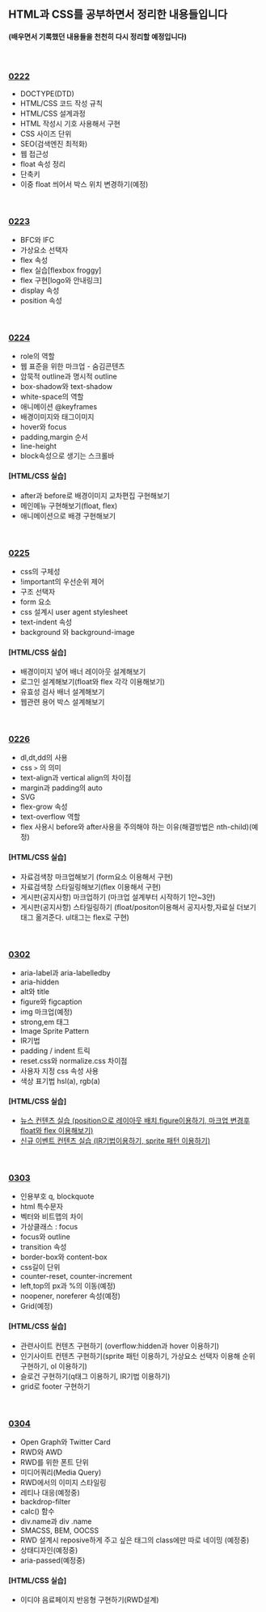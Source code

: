 ## HTML과 CSS를 공부하면서 정리한 내용들입니다   

#### (배우면서 기록했던 내용들을 천천히 다시 정리할 예정입니다)        

<br>

### [0222](https://github.com/heejung-gjt/TIL/blob/master/HTML-CSS/0222-html%EC%A0%95%EB%A6%AC.md)    

- DOCTYPE(DTD)    
- HTML/CSS 코드 작성 규칙    
- HTML/CSS 설계과정    
- HTML 작성시 기호 사용해서 구현   
- CSS 사이즈 단위      
- SEO(검색엔진 최적화)   
- 웹 접근성   
- float 속성 정리    
- 단축키       
- 이중 float 씌어서 박스 위치 변경하기(예정)    
<br>


 ### [0223](https://github.com/heejung-gjt/TIL/blob/master/HTML-CSS/0223-html%EC%A0%95%EB%A6%AC.md)
- BFC와 IFC        
- 가상요소 선택자       
- flex 속성    
- flex 실습[flexbox froggy]     
- flex 구현[logo와 안내링크]             
- display 속성        
- position 속성           
<br>

 ### [0224](https://github.com/heejung-gjt/TIL/blob/master/HTML-CSS/0224-html%EC%A0%95%EB%A6%AC.md)
- role의 역할            
- 웹 표준을 위한 마크업 - 숨김콘텐츠    
- 암묵적 outline과 명시적 outline     
- box-shadow와 text-shadow          
- white-space의 역할        
- 애니메이션 @keyframes         
- 배경이미지와 태그이미지     
- hover와 focus          
- padding,margin 순서      
- line-height     
- block속성으로 생기는 스크롤바      

#### [HTML/CSS 실습]    
- after과 before로 배경이미지 교차편집 구현해보기         
- 메인메뉴 구현해보기(float, flex)        
- 애니메이션으로 배경 구현해보기     
<br>

### [0225](https://github.com/heejung-gjt/TIL/blob/master/HTML-CSS/0225-html%EC%A0%95%EB%A6%AC.md)
- css의 구체성     
- !important의 우선순위 제어       
- 구조 선택자    
- form 요소          
- css 설계시 user agent stylesheet       
- text-indent 속성     
- background 와 background-image   

#### [HTML/CSS 실습]    
- 배경이미지 넣어 배너 레이아웃 설계해보기      
- 로그인 설계해보기(float와 flex 각각 이용해보기)   
- 유효성 검사 배너 설계해보기   
- 웹관련 용어 박스 설계해보기    
<br>

### [0226](https://github.com/heejung-gjt/TIL/blob/master/HTML-CSS/0226-html%EC%A0%95%EB%A6%AC.md)
- dl,dt,dd의 사용           
- css ```>``` 의 의미    
- text-align과 vertical align의 차이점     
- margin과 padding의 auto     
- SVG        
- flex-grow 속성         
- text-overflow 역할      
- flex 사용시 before와 after사용을 주의해야 하는 이유(해결방법은 nth-child)(예정)   

#### [HTML/CSS 실습]    
- 자료검색창 마크업해보기 (form요소 이용해서 구현)     
- 자료검색창 스타일링해보기(flex 이용해서 구현)    
- 게시판(공지사항) 마크업하기 (마크업 설계부터 시작하기 1안~3안)   
- 게시판(공지사항) 스타일링하기 (float/positon이용해서 공지사항,자료실 더보기 태그 옮겨준다. ul태그는 flex로 구현)          


<br>

### [0302](https://github.com/heejung-gjt/TIL/blob/master/HTML-CSS/0302-html%EC%A0%95%EB%A6%AC.md)
     
- aria-label과 aria-labelledby      
- aria-hidden       
- alt와 title    
- figure와 figcaption    
- img 마크업(예정)           
- strong,em 태그     
- Image Sprite Pattern   
- IR기법   
- padding / indent 트릭    
- reset.css와 normalize.css 차이점    
- 사용자 지정 css 속성 사용    
- 색상 표기법 hsl(a), rgb(a)    

#### [HTML/CSS 실습]    
- [뉴스 컨텐츠 실습 (position으로 레이아웃 배치,figure이용하기, 마크업 변경후 float와 flex 이용해보기)](https://github.com/heejung-gjt/HTML5-CSS3/tree/master/%EC%9B%B9%EC%82%AC%EC%9D%B4%ED%8A%B8%20%EA%B5%AC%ED%98%84/%EC%83%88%EC%86%8C%EC%8B%9D%20%EB%A7%88%ED%81%AC%EC%97%85%20%EB%B0%8F%20%EB%94%94%EC%9E%90%EC%9D%B8)       
- [신규 이벤트 컨텐츠 실습 (IR기법이용하기, sprite 패턴 이용하기)](https://github.com/heejung-gjt/HTML5-CSS3/tree/master/%EC%9B%B9%EC%82%AC%EC%9D%B4%ED%8A%B8%20%EA%B5%AC%ED%98%84/%EC%8B%A0%EA%B7%9C%20%EC%9D%B4%EB%B2%A4%ED%8A%B8%20%EB%B0%8F%20%EA%B4%80%EB%A0%A8%20%EC%82%AC%EC%9D%B4%ED%8A%B8%20%EB%A7%88%ED%81%AC%EC%97%85%20%EB%B0%8F%20%EB%94%94%EC%9E%90%EC%9D%B8)    

<br>

### [0303](https://github.com/heejung-gjt/TIL/blob/master/HTML-CSS/0303-html%EC%A0%95%EB%A6%AC.md)   

- 인용부호 q, blockquote    
- html 특수문자    
- 벡터와 비트맵의 차이    
- 가상클래스 : focus    
- focus와 outline    
- transition 속성    
- border-box와 content-box    
- css길이 단위
- counter-reset, counter-increment
- left,top의 px과 %의 이동(예정)           
- noopener, noreferer 속성(예정)    
- Grid(예정)    

#### [HTML/CSS 실습]    
- 관련사이트 컨텐츠 구현하기 (overflow:hidden과 hover 이용하기)    
- 인기사이트 컨텐츠 구현하기(sprite 패턴 이용하기, 가상요소 선택자 이용해 순위 구현하기, ol 이용하기)    
- 슬로건 구현하기(q태그 이용하기, IR기법 이용하기)   
- grid로 footer 구현하기   
<br>

### [0304]()   

- Open Graph와 Twitter Card   
- RWD와 AWD        
- RWD를 위한 폰트 단위       
- 미디어쿼리(Media Query)     
- RWD에서의 이미지 스타일링       
- 레티나 대응(예정중)    
- backdrop-filter  
- calc() 함수  
- div.name과 div .name    
- SMACSS, BEM, OOCSS   
- RWD 설계시 reposive하게 주고 싶은 태그의 class에만 따로 네이밍 (예정중)      
- 상태디자인(예정중)        
- aria-passed(예정중)       

#### [HTML/CSS 실습]    
- 이디야 음료페이지 반응형 구현하기(RWD설계)     
<br>











